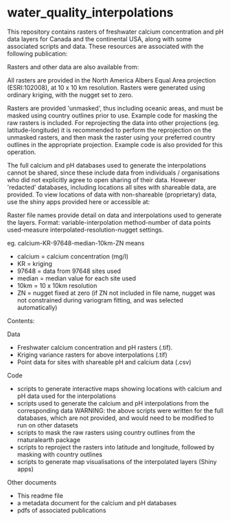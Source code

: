 # water_quality_interpolations

This repository contains rasters of freshwater calcium concentration and pH data layers for Canada and the continental USA, along with some associated scripts and data. 
These resources are associated with the following publication:

Rasters and other data are also available from: 

All rasters are provided in the North America Albers Equal Area projection (ESRI:102008), at 10 x 10 km resolution. Rasters were generated using ordinary kriging, with the nugget set to zero.

Rasters are provided 'unmasked', thus including oceanic areas, and must be masked using country outlines prior to use. Example code for masking the raw rasters is included. For reprojecting the data into other projections (eg. latitude-longitude) it is recommended to perform the reprojection on the unmasked rasters, and then mask the raster using your preferred country outlines in the appropriate projection. Example code is also provided for this operation.

The full calcium and pH databases used to generate the interpolations cannot be shared, since these include data from individuals / organisations who did not explicitly agree to open sharing of their data. However 'redacted' databases, including locations all sites with shareable data, are provided. To view locations of data with non-shareable (proprietary) data, use the shiny apps provided here or accessible at:

Raster file names provide detail on data and interpolations used to generate the layers. 
Format: variable-interpolation method-number of data points used-measure interpolated-resolution-nugget settings.

eg. calcium-KR-97648-median-10km-ZN means
- calcium = calcium concentration (mg/l)
- KR = kriging
- 97648 = data from 97648 sites used
- median = median value for each site used
- 10km = 10 x 10km resolution  
- ZN = nugget fixed at zero (if ZN not included in file name, nugget was not constrained during variogram fitting, and was selected automatically)

Contents:

Data
- Freshwater calcium concentration and pH rasters (.tif). 
- Kriging variance rasters for above interpolations (.tif)
- Point data for sites with shareable pH and calcium data (.csv)

Code
- scripts to generate interactive maps showing locations with calcium and pH data used for the interpolations
- scripts used to generate the calcium and pH interpolations from the corresponding data
WARNING: the above scripts were written for the full databases, which are not provided, and would need to be modified to run on other datasets 
- scripts to mask the raw rasters using country outlines from the rnaturalearth package
- scripts to reproject the rasters into latitude and longitude, followed by masking with country outlines
- scripts to generate map visualisations of the interpolated layers (Shiny apps)

Other documents
- This readme file
- a metadata document for the calcium and pH databases
- pdfs of associated publications
